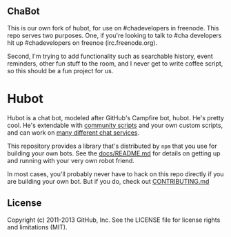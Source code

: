 ## ChaBot

This is our own fork of hubot, for use on #chadevelopers in
freenode. This repo serves two purposes. One, if you're looking to
talk to #cha developers hit up #chadevelopers on freenoe
(irc.freenode.org).

Second, I'm trying to add functionality such as searchable history,
event reminders, other fun stuff to the room, and I never get to write
coffee script, so this should be a fun project for us.

# Hubot

Hubot is a chat bot, modeled after GitHub's Campfire bot, hubot. He's pretty
cool. He's extendable with
[community scripts](https://github.com/github/hubot-scripts) and your own custom
scripts, and can work on [many different chat services](docs/adapters.md).

This repository provides a library that's distributed by `npm` that you
use for building your own bots.  See the [docs/README.md](docs/README.md)
for details on getting up and running with your very own robot friend.

In most cases, you'll probably never have to hack on this repo directly if you
are building your own bot. But if you do, check out [CONTRIBUTING.md](CONTRIBUTING.md)

## License

Copyright (c) 2011-2013 GitHub, Inc. See the LICENSE file for license rights and
limitations (MIT).
